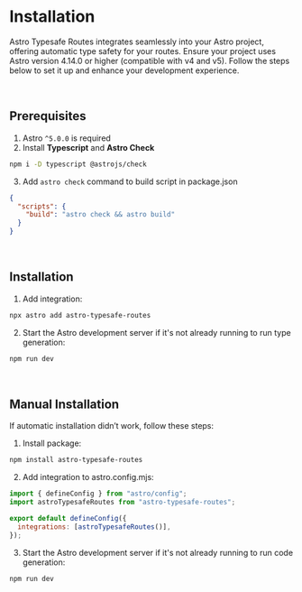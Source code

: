 # Installation

Astro Typesafe Routes integrates seamlessly into your Astro project,
offering automatic type safety for your routes. Ensure your project
uses Astro version 4.14.0 or higher (compatible with v4 and v5).
Follow the steps below to set it up and enhance your development experience.

<br />

## Prerequisites

1. Astro `^5.0.0` is required
2. Install **Typescript** and **Astro Check**

```bash
npm i -D typescript @astrojs/check
```

3. Add `astro check` command to build script in package.json

```json
{
  "scripts": {
    "build": "astro check && astro build"
  }
}
```

<br />

## Installation

1. Add integration:

```bash
npx astro add astro-typesafe-routes
```

2. Start the Astro development server if it's not already running to run type generation:

```bash
npm run dev
```

<br />

## Manual Installation

If automatic installation didn’t work, follow these steps:

1. Install package:

```bash
npm install astro-typesafe-routes
```

2. Add integration to astro.config.mjs:

```js
import { defineConfig } from "astro/config";
import astroTypesafeRoutes from "astro-typesafe-routes";

export default defineConfig({
  integrations: [astroTypesafeRoutes()],
});
```

3. Start the Astro development server if it's not already running to run code generation:

```bash
npm run dev
```

